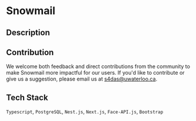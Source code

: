 # Snowmail


## Description



## Contribution
We welcome both feedback and direct contributions from the community to make Snowmail more impactful for our users. If you'd like to contribute or give us a suggestion, please email us at s4das@uwaterloo.ca.


## Tech Stack
`Typescript`, `PostgreSQL`, `Nest.js`, `Next.js`, `Face-API.js`, `Bootstrap`
